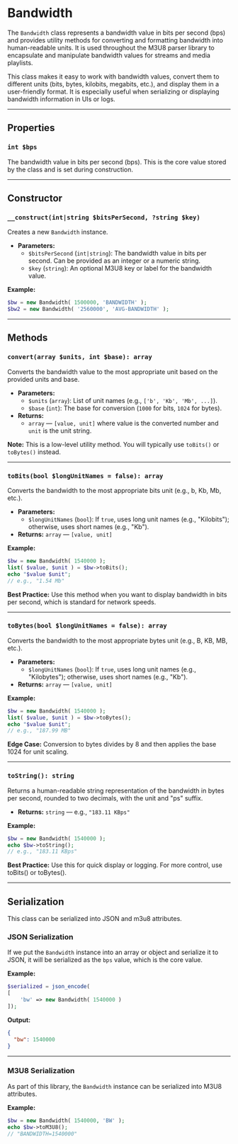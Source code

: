 # Bandwidth
The `Bandwidth` class represents a bandwidth value in bits per second (bps) and provides utility methods for converting and formatting bandwidth into human-readable units. It is used throughout the M3U8 parser library to encapsulate and manipulate bandwidth values for streams and media playlists.

This class makes it easy to work with bandwidth values, convert them to different units (bits, bytes, kilobits, megabits, etc.), and display them in a user-friendly format. It is especially useful when serializing or displaying bandwidth information in UIs or logs.

---

## Properties

### `int $bps`
The bandwidth value in bits per second (bps). This is the core value stored by the class and is set during construction.

---

## Constructor

### `__construct(int|string $bitsPerSecond, ?string $key)`

Creates a new `Bandwidth` instance.

- **Parameters:**
  - `$bitsPerSecond` (`int|string`): The bandwidth value in bits per second. Can be provided as an integer or a numeric string.
  - `$key` (`string`): An optional M3U8 key or label for the bandwidth value.

**Example:**

```php
$bw = new Bandwidth( 1500000, 'BANDWIDTH' );
$bw2 = new Bandwidth( '2560000', 'AVG-BANDWIDTH' );
```

---

## Methods
### `convert(array $units, int $base): array`
Converts the bandwidth value to the most appropriate unit based on the provided units and base.

* **Parameters:**
  * `$units` (`array`): List of unit names (e.g., `['b', 'Kb', 'Mb', ...]`).
  * `$base` (`int`): The base for conversion (`1000` for bits, `1024` for bytes).
* **Returns:**
  * `array` — `[value, unit]` where value is the converted number and `unit` is the unit string.

**Note:**
This is a low-level utility method. You will typically use `toBits()` or `toBytes()` instead.

---

### `toBits(bool $longUnitNames = false): array`
Converts the bandwidth to the most appropriate bits unit (e.g., b, Kb, Mb, etc.).

* **Parameters:**
  * `$longUnitNames` (`bool`): If `true`, uses long unit names (e.g., "Kilobits"); otherwise, uses short names (e.g., "Kb").
* **Returns:**
`array` — `[value, unit]`

**Example:**

```php
$bw = new Bandwidth( 1540000 );
list( $value, $unit ) = $bw->toBits();
echo "$value $unit";
// e.g., "1.54 Mb"
```

**Best Practice:**
Use this method when you want to display bandwidth in bits per second, which is standard for network speeds.

---

### `toBytes(bool $longUnitNames = false): array`
Converts the bandwidth to the most appropriate bytes unit (e.g., B, KB, MB, etc.).

* **Parameters:**
  * `$longUnitNames` (`bool`): If `true`, uses long unit names (e.g., "Kilobytes"); otherwise, uses short names (e.g., "Kb").
* **Returns:**
`array` — `[value, unit]`

**Example:**

```php
$bw = new Bandwidth( 1540000 );
list( $value, $unit ) = $bw->toBytes();
echo "$value $unit";
// e.g., "187.99 MB"
```

**Edge Case:**
Conversion to bytes divides by 8 and then applies the base 1024 for unit scaling.

---

### `toString(): string`
Returns a human-readable string representation of the bandwidth in bytes per second, rounded to two decimals, with the unit and "ps" suffix.

* **Returns:**
`string` — e.g., `"183.11 KBps"`

**Example:**

```php
$bw = new Bandwidth( 1540000 );
echo $bw->toString();
// e.g., "183.11 KBps"
```

**Best Practice:**
Use this for quick display or logging. For more control, use toBits() or toBytes().

---

## Serialization
This class can be serialized into JSON and m3u8 attributes.

### JSON Serialization
If we put the `Bandwidth` instance into an array or object and serialize it to JSON, it will be serialized as the `bps` value, which is the core value.

**Example:**

```php
$serialized = json_encode(
[
	'bw' => new Bandwidth( 1540000 )
]);
```

**Output:**

```json
{
  "bw": 1540000
}
```

---

### M3U8 Serialization
As part of this library, the `Bandwidth` instance can be serialized into M3U8 attributes.

**Example:**

```php
$bw = new Bandwidth( 1540000, 'BW' );
echo $bw->toM3U8();
// "BANDWIDTH=1540000"
```
